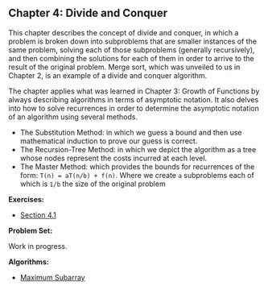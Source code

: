 ## Chapter 4: Divide and Conquer

This chapter describes the concept of divide and conquer, in which a problem is broken down into subproblems that are smaller instances of the same problem, solving each of those subproblems (generally recursively), and then combining the solutions for each of them in order to arrive to the result of the original problem. Merge sort, which was unveiled to us in Chapter 2, is an example of a divide and conquer algorithm.

The chapter applies what was learned in Chapter 3: Growth of Functions by always describing algorithms in terms of asymptotic notation. It also delves into how to solve recurrences in order to determine the asymptotic notation of an algorithm using several methods.

- The Substitution Method: in which we guess a bound and then use mathematical induction to prove our guess is correct.
- The Recursion-Tree Method: in which we depict the algorithm as a tree whose nodes represent the costs incurred at each level.
- The Master Method: which provides the bounds for recurrences of the form: `T(n) = aT(n/b) + f(n)`. Where we create `a` subproblems each of which is `1/b` the size of the original problem

**Exercises:**

- [Section 4.1](https://github.com/hillmandj/clrs-algorithms/blob/master/ch-4/4.1.md)

**Problem Set:**

Work in progress.

**Algorithms:**

- [Maximum Subarray](https://github.com/hillmandj/clrs-algorithms/blob/master/ch-4/code/maximum_subarray.rb)
